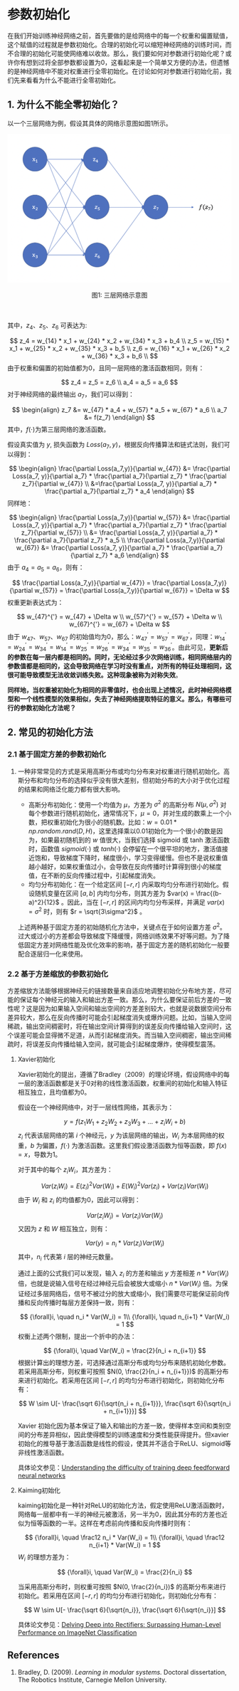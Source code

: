 # 参数初始化

在我们开始训练神经网络之前，首先要做的是给网络中的每一个权重和偏置赋值，这个赋值的过程就是参数初始化。合理的初始化可以缩短神经网络的训练时间，而不合理的初始化可能使网络难以收敛。那么，我们要如何对参数进行初始化呢？或许你有想到过将全部参数都设置为0，这看起来是一个简单又方便的办法，但遗憾的是神经网络中不能对权重进行全零初始化。在讨论如何对参数进行初始化前，我们先来看看为什么不能进行全零初始化。

## 1. 为什么不能全零初始化？

以一个三层网络为例，假设其具体的网络示意图如图1所示。

![net_for_params_init](../../../images/deep_learning/model_tuning/net_for_params_init.png)

<center>图1: 三层网络示意图</center><br></br>



其中，$z_4、z_5、z_6$ 可表达为:


$$
z_4 = w_{14} * x_1 + w_{24} * x_2 + w_{34} * x_3 + b_4 \\
z_5 = w_{15} * x_1 + w_{25} * x_2 + w_{35} * x_3 + b_5 \\
z_6 = w_{16} * x_1 + w_{26} * x_2 + w_{36} * x_3 + b_6 \\
$$
由于权重和偏置的初始值都为0，且同一层网络的激活函数相同，则有：


$$
z_4 = z_5 = z_6  \\
a_4 = a_5 = a_6
$$
对于神经网络的最终输出 $a_7$，我们可以得到：


$$
\begin{align}
z_7 &= w_{47} * a_4 + w_{57} * a_5 + w_{67} * a_6 \\
a_7 &= f(z_7)
\end{align}
$$
其中，$f(\cdot)$为第三层网络的激活函数。

假设真实值为 $y$, 损失函数为 $Loss(a_7, y)$，根据反向传播算法和链式法则，我们可以得到：


$$
\begin{align}
\frac{\partial Loss(a_7,y)}{\partial w_{47}} &= \frac{\partial Loss(a_7, y)}{\partial a_7} * \frac{\partial a_7}{\partial z_7} * \frac{\partial z_7}{\partial w_{47}} \\
&=\frac{\partial Loss(a_7, y)}{\partial a_7} * \frac{\partial a_7}{\partial z_7} * a_4
\end{align}
$$
同样地：


$$
\begin{align}
\frac{\partial Loss(a_7,y)}{\partial w_{57}} &= \frac{\partial Loss(a_7, y)}{\partial a_7} * \frac{\partial a_7}{\partial z_7} * \frac{\partial z_7}{\partial w_{57}} \\
&= \frac{\partial Loss(a_7, y)}{\partial a_7} * \frac{\partial a_7}{\partial z_7} * a_5 \\
\frac{\partial Loss(a_7,y)}{\partial w_{67}} &= \frac{\partial Loss(a_7, y)}{\partial a_7} * \frac{\partial a_7}{\partial z_7} * a_6
\end{align}
$$
由于 $a_4 = a_5 = a_6$，则有：


$$
\frac{\partial Loss(a_7,y)}{\partial w_{47}} = \frac{\partial Loss(a_7,y)}{\partial w_{57}} = \frac{\partial Loss(a_7,y)}{\partial w_{67}} = \Delta w
$$
权重更新表达式为：


$$
w_{47}^{'} = w_{47} + \Delta w \\
w_{57}^{'} = w_{57} + \Delta w \\
w_{67}^{'} = w_{67} + \Delta w
$$
由于 $w_{47}、w_{57}、w_{67}$ 的初始值均为0，那么：$w_{47}^{'} = w_{57}^{'} = w_{67}^{'}$，同理：$w_{14}^{'} = w_{24}^{'} = w_{34}^{'} = w_{14}^{'} = w_{25}^{'} = w_{26}^{'} = w_{34}^{'} = w_{35}^{'} = w_{36}^{'}$。由此可见，**更新后的参数在每一层内都是相同的。同时，无论经过多少次网络训练，相同网络层内的参数值都是相同的，这会导致网络在学习时没有重点，对所有的特征处理相同，这很可能导致模型无法收敛训练失败。这种现象被称为对称失效**。

**同样地，当权重被初始化为相同的非零值时，也会出现上述情况，此时神经网络模型和一个线性模型的效果相似，失去了神经网络提取特征的意义。那么，有哪些可行的参数初始化方法呢？**

## 2. 常见的初始化方法

### 2.1 基于固定方差的参数初始化

1. 一种非常常见的方式是采用高斯分布或均匀分布来对权重进行随机初始化。高斯分布和均匀分布的选择似乎没有很大差别，但初始分布的大小对于优化过程的结果和网络泛化能力都有很大影响。

   * 高斯分布初始化：使用一个均值为 $\mu$，方差为 $\sigma^2$ 的高斯分布 $N(\mu, \sigma^2)$ 对每个参数进行随机初始化，通常情况下，$\mu = 0$，并对生成的数乘上一个小数，把权重初始化为很小的随机数。比如：$w = 0.01 * np.random.rand(D,H)$，这里选择乘以0.01初始化为一个很小的数是因为，如果最初随机到的 $w$ 值很大，当我们选择 sigmoid 或 tanh 激活函数时，函数值 $sigmoid(\cdot)$ 或 $tanh(\cdot)$ 会停留在一个很平坦的地方，激活值接近饱和，导致梯度下降时，梯度很小，学习变得缓慢。但也不是说权重值越小越好，如果权重值过小，会导致在反向传播时计算得到很小的梯度值，在不断的反向传播过程中，引起梯度消失。
   * 均匀分布初始化：在一个给定区间 $[-r, r]$ 内采取均匀分布进行初始化。假设随机变量在区间 $[a, b]$ 内均匀分布，则其方差为 $var(x) = \frac{(b-a)^2}{12}$ 。因此，当在 $[-r, r]$ 的区间内均匀分布采样，并满足 $var(x) = \sigma^2$ 时，则有 $r = \sqrt{3\sigma^2}$ 。

   上述两种基于固定方差的初始随机化方法中，关键点在于如何设置方差 $\sigma^2$。过大或过小的方差都会导致梯度下降缓慢，网络训练效果不好等问题。为了降低固定方差对网络性能及优化效率的影响，基于固定方差的随机初始化一般要配合逐层归一化来使用。

### 2.2 基于方差缩放的参数初始化

方差缩放方法能够根据神经元的链接数量来自适应地调整初始化分布地方差，尽可能的保证每个神经元的输入和输出方差一致。那么，为什么要保证前后方差的一致性呢？这是因为如果输入空间和输出空间的方差差别较大，也就是说数据空间分布差异较大，那么在反向传播时可能会引起梯度消失或爆炸问题。比如，当输入空间稀疏，输出空间稠密时，将在输出空间计算得到的误差反向传播给输入空间时，这个误差可能会显得微不足道，从而引起梯度消失。而当输入空间稠密，输出空间稀疏时，将误差反向传播给输入空间，就可能会引起梯度爆炸，使得模型震荡。

1. Xavier初始化

   Xavier初始化的提出，遵循了Bradley（2009）的理论环境，假设网络中的每一层的激活函数都是关于0对称的线性激活函数，权重间的初始化和输入特征相互独立，且均值都为0。

   假设在一个神经网络中，对于一层线性网络，其表示为：

   

   $$
   y = f(z_1W_1 + z_2W_2 + z_3W_3 + ... + z_iW_i + b)
   $$
   $z_i$ 代表该层网络的第 $i$ 个神经元，$y$ 为该层网络的输出，$W_i$ 为本层网络的权重，$b$ 为偏置，$f(\cdot)$ 为激活函数。这里我们假设激活函数为恒等函数，即 $f(x) = x$，导数为1。

   对于其中的每个 $z_iW_i$，其方差为：

   

   $$
   Var(z_iW_i) = E(z_i)^2Var(W_i) + E(W_i)^2Var(z_i)+Var(z_i)Var(W_i)
   $$
   由于 $W_i$ 和 $z_i$ 的均值都为0，因此可以得到：

   

   $$
   Var(z_iW_i) = Var(z_i)Var(W_i)
   $$
   又因为 $z$ 和 $W$ 相互独立，则有：

   

   $$
   Var(y) = n_i * Var(z_i)Var(W_i)
   $$
   其中，$n_i$ 代表第 $i$ 层的神经元数量。

   通过上面的公式我们可以发现，输入 $z_i$ 的方差和输出 $y$ 方差相差 $n * Var(W_i)$ 倍，也就是说输入信号在经过神经元后会被放大或缩小 $n * Var(W_i)$ 倍。为保证经过多层网络后，信号不被过分的放大或缩小，我们需要尽可能保证前向传播和反向传播时每层方差保持一致，则有：

   

   $$
   {\forall}i, \quad n_i * Var(W_i) = 1\\
   {\forall}i, \quad n_{i+1} * Var(W_i) = 1
   $$
   权衡上述两个限制，提出一个折中的办法：

   

   $$
   {\forall}i, \quad Var(W_i) = \frac{2}{n_i + n_{i+1}}
   $$
   根据计算出的理想方差，可选择通过高斯分布或均匀分布来随机初始化参数。若采用高斯分布，则权重可按照 $N(0, \frac{2}{n_i + n_{i+1}})$ 的高斯分布来进行初始化。若采用在区间 $[-r, r]$ 的均匀分布进行初始化，则初始化分布有：

   

   $$
   W \sim U[- \frac{\sqrt 6}{\sqrt{n_i + n_{i+1}}}, \frac{\sqrt 6}{\sqrt{n_i + n_{i+1}}}]
   $$


   Xavier 初始化因为基本保证了输入和输出的方差一致，使得样本空间和类别空间的分布差异相似，因此使得模型的训练速度和分类性能获得提升。但xavier初始化的推导基于激活函数是线性的假设，使其并不适合于ReLU、sigmoid等非线性激活函数。

   具体论文参见：[Understanding the difficulty of training deep feedforward neural networks](http://proceedings.mlr.press/v9/glorot10a/glorot10a.pdf)

2. Kaiming初始化

   kaiming初始化是一种针对ReLU的初始化方法，假定使用ReLU激活函数时，网络每一层都中有一半的神经元被激活，另一半为0，因此其分布的方差也近似为恒等函数的一半。这样在考虑前向传播和反向传播时则有：

   
   
   $$
   {\forall}i, \quad \frac12 n_i * Var(W_i) = 1\\
   {\forall}i, \quad \frac12 n_{i+1} * Var(W_i) = 1
   $$
   $W_i$ 的理想方差为：
   
   
   
   $$
   {\forall}i, \quad Var(W_i) = \frac{2}{n_i}
   $$
   
   当采用高斯分布时，则权重可按照 $N(0, \frac{2}{n_i})$ 的高斯分布来进行初始化。若采用在区间 $[-r, r]$ 的均匀分布进行初始化，则初始化分布有：
   
   
   $$
   W \sim U[- \frac{\sqrt 6}{\sqrt{n_i}}, \frac{\sqrt 6}{\sqrt{n_i}}]
   $$
   
   
   具体论文参见：[Delving Deep into Rectifiers: Surpassing Human-Level Performance on ImageNet Classification](https://arxiv.org/pdf/1502.01852.pdf)



## References

1. Bradley, D. (2009). *Learning in modular systems.* Doctoral dissertation, The Robotics Institute, Carnegie Mellon University.



